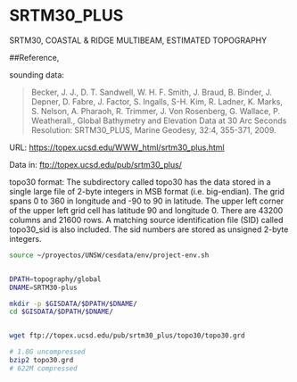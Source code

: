 # SRTM30_PLUS
 SRTM30, COASTAL & RIDGE MULTIBEAM, ESTIMATED TOPOGRAPHY

##Reference,

sounding data:
> Becker, J. J., D. T. Sandwell, W. H. F. Smith, J. Braud, B. Binder, J. Depner, D. Fabre, J. Factor, S. Ingalls, S-H. Kim, R. Ladner, K. Marks, S. Nelson, A. Pharaoh, R. Trimmer, J. Von Rosenberg, G. Wallace, P. Weatherall., Global Bathymetry and Elevation Data at 30 Arc Seconds Resolution: SRTM30_PLUS, Marine Geodesy, 32:4, 355-371, 2009.

URL: https://topex.ucsd.edu/WWW_html/srtm30_plus.html

Data in: ftp://topex.ucsd.edu/pub/srtm30_plus/

 topo30 format:  The  subdirectory called topo30 has the data stored in a single large file of 2-byte integers in MSB format (i.e. big-endian).  The grid spans 0 to 360 in longitude and -90 to 90 in latitude. The upper left corner of the upper left grid cell has latitude 90 and longitude 0.  There are 43200 columns and 21600 rows. A matching source identification file (SID) called topo30_sid is also included.  The sid numbers are stored as unsigned  2-byte integers.

```sh
source ~/proyectos/UNSW/cesdata/env/project-env.sh


DPATH=topography/global
DNAME=SRTM30-plus

mkdir -p $GISDATA/$DPATH/$DNAME/
cd $GISDATA/$DPATH/$DNAME/


wget ftp://topex.ucsd.edu/pub/srtm30_plus/topo30/topo30.grd

# 1.8G uncompressed
bzip2 topo30.grd
# 622M compressed

```
